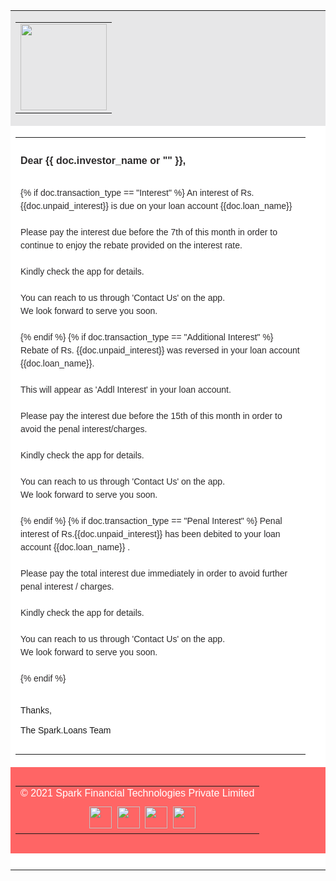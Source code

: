 <!DOCTYPE html PUBLIC "-//W3C//DTD XHTML 1.0 Transitional//EN" "http://www.w3.org/TR/xhtml1/DTD/xhtml1-transitional.dtd">
<html xmlns="http://www.w3.org/1999/xhtml">
<head>
<meta http-equiv="Content-Type" content="text/html; charset=utf-8" />
<meta name="viewport" content="width=device-width, initial-scale=1.0, maximum-scale=1.0, user-scalable=0">
<title>Mailer</title>

<style rel="stylesheet" type="text/css">
    @media only screen and (max-width: 600px) {
		table table.table1{ width:95% !important}
        table { width: 100% !important; }

        .column {width: 100% !important; display: block !important; text-align:center  }
    }
</style>

</head>

<body>
<table width="800" border="0" align="center" cellpadding="0" cellspacing="0" style="background:#fff">
  <tr>
    <td bgcolor="#e7e7e8" height="138"><table class="table1" width="700" border="0" align="center" cellpadding="0" cellspacing="0" style="width:95% !important">
        <tr>
          <td><a href="#"><img src="{{ frappe.utils.get_url('/assets/lms/mail_images/logo.png') }}" width="138" height="138" style="border:0;height:138px"/></a></td>
        </tr>
      </table></td>
  </tr>
  <tr>
    <td><table class="table1" width="700" border="0" align="center" cellpadding="0" cellspacing="0" style="width:95% !important">
        <tr>
          <td height="25">&nbsp;</td>
        </tr>
        <tr>
          <td><strong><span style="font-family:Arial, Helvetica, sans-serif; font-size:16px; color:#2c2a2b">Dear {{ doc.investor_name or "" }},</span></strong></td>
        </tr>
        <tr>
          <td>&nbsp;</td>
        </tr>
        <tr>
            <td>
                <span style="font-family:Arial, Helvetica, sans-serif; font-size:14px; line-height:150%; color:#2c2a2b">
                {% if doc.transaction_type == "Interest" %}
                    An interest of Rs. {{doc.unpaid_interest}} is due on your loan account {{doc.loan_name}}<br />
                    <br />
                    Please pay the interest due before the 7th of this month in order to continue to enjoy the rebate provided on the interest rate.<br />
                    <br />
                    Kindly check the app for details.<br />
                    <br />
                    You can reach to us through 'Contact Us' on the app.<br />
                    We look forward to serve you soon.<br />
                    <br />
                {% endif %}
                {% if doc.transaction_type == "Additional Interest" %}
                    Rebate of Rs. {{doc.unpaid_interest}}  was reversed in your loan account {{doc.loan_name}}.<br />
                    <br />
                    This will appear as 'Addl Interest' in your loan account.<br />
                    <br />
                    Please pay the interest due before the 15th of this month in order to avoid the penal interest/charges.<br />
                    <br />
                    Kindly check the app for details.<br />
                    <br />
                    You can reach to us through 'Contact Us' on the app.<br />
                    We look forward to serve you soon.<br />
                    <br />
                {% endif %}
                {% if doc.transaction_type == "Penal Interest" %}
                    Penal interest of Rs.{{doc.unpaid_interest}} has been debited to your loan account {{doc.loan_name}} .<br />
                    <br />
                    Please pay the total interest due immediately in order to avoid further penal interest / charges.<br />
                    <br />
                    Kindly check the app for details.<br />
                    <br />
                    You can reach to us through 'Contact Us' on the app.<br />
                    We look forward to serve you soon.<br />
                    <br />
                {% endif %}
                    <br />
                </span>
            </td>
        </tr>
        <tr>
          <td>&nbsp;</td>
        </tr>
        <tr>
          <td><span style="font-family:Arial, Helvetica, sans-serif; font-size:14px;">Thanks,<br />
            <br />
            The Spark.Loans Team</span></td>
        </tr>
        <tr>
          <td height="25">&nbsp;</td>
        </tr>
      </table></td>
  </tr>
  <tr>
    <td height="138" bgcolor="#ff6565"><table width="700" border="0" align="center" cellpadding="0" cellspacing="0">
        <tr>
          <td class="column" align="center" width="100%" style="padding-bottom:10px"><span style="font-family:Arial, Helvetica, sans-serif; font-size:16px; color:#fff;width: 100% !important; display: block !important; text-align:center">© 2021 Spark Financial Technologies Private Limited</span></td>
          </tr>
          <tr>
          <td class="column" align="center" width="100%" style="width: 100% !important; display: block !important; text-align:center"><a href="#"><img src="{{ frappe.utils.get_url('/assets/lms/mail_images/fb-icon.png') }}" width="36" height="35" style="border:0"/></a>&nbsp; <a href="#"><img src="{{ frappe.utils.get_url('/assets/lms/mail_images/tw-icon.png') }}" width="36" height="35" style="border:0"/></a>&nbsp; <a href="#"><img src="{{ frappe.utils.get_url('/assets/lms/mail_images/inst-icon.png') }}" width="36" height="35" style="border:0"/></a>&nbsp; <a href="#"><img src="{{ frappe.utils.get_url('/assets/lms/mail_images/lin-icon.png') }}" width="36" height="35" style="border:0"/></a></td>
        </tr>
      </table></td>
  </tr>
  <tr>
    <td>&nbsp;</td>
  </tr>
</table>
</body>
</html>
